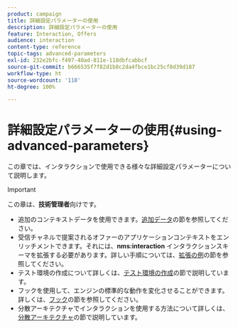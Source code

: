 ```yaml
---
product: campaign
title: 詳細設定パラメーターの使用
description: 詳細設定パラメーターの使用
feature: Interaction, Offers
audience: interaction
content-type: reference
topic-tags: advanced-parameters
exl-id: 232e2bfc-f497-40ad-811e-118dbfcabbcf
source-git-commit: b666535f7f82d1b8c2da4fbce1bc25cf8d39d187
workflow-type: ht
source-wordcount: '118'
ht-degree: 100%

---
```


# 詳細設定パラメーターの使用{#using-advanced-parameters}



この章では、インタラクションで使用できる様々な詳細設定パラメーターについて説明します。

>[!IMPORTANT]
>
>この章は、**技術管理者**&#x200B;向けです。

* 追加のコンテキストデータを使用できます。[追加データ](../../interaction/using/additional-data.md)の節を参照してください。
* 受信チャネルで提案されるオファーのアプリケーションコンテキストをエンリッチメントできます。それには、**nms:interaction** インタラクションスキーマを拡張する必要があります。詳しい手順については、[拡張の例](../../interaction/using/extension-example.md)の節を参照してください。
* テスト環境の作成について詳しくは、[テスト環境の作成](../../interaction/using/creating-a-test-environment.md)の節で説明しています。
* フックを使用して、エンジンの標準的な動作を変化させることができます。詳しくは、[フック](../../interaction/using/hooks.md)の節を参照してください。
* 分散アーキテクチャでインタラクションを使用する方法について詳しくは、[分散アーキテクチャ](../../interaction/using/distributed-architectures.md)の節で説明しています。
